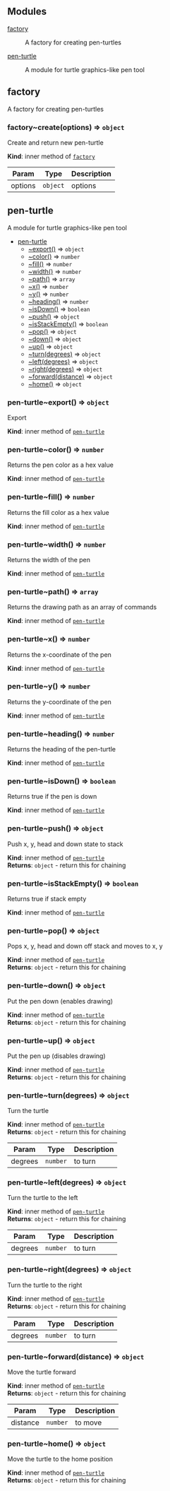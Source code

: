 ## Modules

<dl>
<dt><a href="#module_factory">factory</a></dt>
<dd><p>A factory for creating pen-turtles</p>
</dd>
<dt><a href="#module_pen-turtle">pen-turtle</a></dt>
<dd><p>A module for turtle graphics-like pen tool</p>
</dd>
</dl>

<a name="module_factory"></a>

## factory
A factory for creating pen-turtles

<a name="module_factory..create"></a>

### factory~create(options) ⇒ <code>object</code>
Create and return new pen-turtle

**Kind**: inner method of [<code>factory</code>](#module_factory)  

| Param | Type | Description |
| --- | --- | --- |
| options | <code>object</code> | options |

<a name="module_pen-turtle"></a>

## pen-turtle
A module for turtle graphics-like pen tool


* [pen-turtle](#module_pen-turtle)
    * [~export()](#module_pen-turtle..export) ⇒ <code>object</code>
    * [~color()](#module_pen-turtle..color) ⇒ <code>number</code>
    * [~fill()](#module_pen-turtle..fill) ⇒ <code>number</code>
    * [~width()](#module_pen-turtle..width) ⇒ <code>number</code>
    * [~path()](#module_pen-turtle..path) ⇒ <code>array</code>
    * [~x()](#module_pen-turtle..x) ⇒ <code>number</code>
    * [~y()](#module_pen-turtle..y) ⇒ <code>number</code>
    * [~heading()](#module_pen-turtle..heading) ⇒ <code>number</code>
    * [~isDown()](#module_pen-turtle..isDown) ⇒ <code>boolean</code>
    * [~push()](#module_pen-turtle..push) ⇒ <code>object</code>
    * [~isStackEmpty()](#module_pen-turtle..isStackEmpty) ⇒ <code>boolean</code>
    * [~pop()](#module_pen-turtle..pop) ⇒ <code>object</code>
    * [~down()](#module_pen-turtle..down) ⇒ <code>object</code>
    * [~up()](#module_pen-turtle..up) ⇒ <code>object</code>
    * [~turn(degrees)](#module_pen-turtle..turn) ⇒ <code>object</code>
    * [~left(degrees)](#module_pen-turtle..left) ⇒ <code>object</code>
    * [~right(degrees)](#module_pen-turtle..right) ⇒ <code>object</code>
    * [~forward(distance)](#module_pen-turtle..forward) ⇒ <code>object</code>
    * [~home()](#module_pen-turtle..home) ⇒ <code>object</code>

<a name="module_pen-turtle..export"></a>

### pen-turtle~export() ⇒ <code>object</code>
Export

**Kind**: inner method of [<code>pen-turtle</code>](#module_pen-turtle)  
<a name="module_pen-turtle..color"></a>

### pen-turtle~color() ⇒ <code>number</code>
Returns the pen color as a hex value

**Kind**: inner method of [<code>pen-turtle</code>](#module_pen-turtle)  
<a name="module_pen-turtle..fill"></a>

### pen-turtle~fill() ⇒ <code>number</code>
Returns the fill color as a hex value

**Kind**: inner method of [<code>pen-turtle</code>](#module_pen-turtle)  
<a name="module_pen-turtle..width"></a>

### pen-turtle~width() ⇒ <code>number</code>
Returns the width of the pen

**Kind**: inner method of [<code>pen-turtle</code>](#module_pen-turtle)  
<a name="module_pen-turtle..path"></a>

### pen-turtle~path() ⇒ <code>array</code>
Returns the drawing path as an array of commands

**Kind**: inner method of [<code>pen-turtle</code>](#module_pen-turtle)  
<a name="module_pen-turtle..x"></a>

### pen-turtle~x() ⇒ <code>number</code>
Returns the x-coordinate of the pen

**Kind**: inner method of [<code>pen-turtle</code>](#module_pen-turtle)  
<a name="module_pen-turtle..y"></a>

### pen-turtle~y() ⇒ <code>number</code>
Returns the y-coordinate of the pen

**Kind**: inner method of [<code>pen-turtle</code>](#module_pen-turtle)  
<a name="module_pen-turtle..heading"></a>

### pen-turtle~heading() ⇒ <code>number</code>
Returns the heading of the pen-turtle

**Kind**: inner method of [<code>pen-turtle</code>](#module_pen-turtle)  
<a name="module_pen-turtle..isDown"></a>

### pen-turtle~isDown() ⇒ <code>boolean</code>
Returns true if the pen is down

**Kind**: inner method of [<code>pen-turtle</code>](#module_pen-turtle)  
<a name="module_pen-turtle..push"></a>

### pen-turtle~push() ⇒ <code>object</code>
Push x, y, head and down state to stack

**Kind**: inner method of [<code>pen-turtle</code>](#module_pen-turtle)  
**Returns**: <code>object</code> - return this for chaining  
<a name="module_pen-turtle..isStackEmpty"></a>

### pen-turtle~isStackEmpty() ⇒ <code>boolean</code>
Returns true if stack empty

**Kind**: inner method of [<code>pen-turtle</code>](#module_pen-turtle)  
<a name="module_pen-turtle..pop"></a>

### pen-turtle~pop() ⇒ <code>object</code>
Pops x, y, head and down off stack and moves to x, y

**Kind**: inner method of [<code>pen-turtle</code>](#module_pen-turtle)  
**Returns**: <code>object</code> - return this for chaining  
<a name="module_pen-turtle..down"></a>

### pen-turtle~down() ⇒ <code>object</code>
Put the pen down (enables drawing)

**Kind**: inner method of [<code>pen-turtle</code>](#module_pen-turtle)  
**Returns**: <code>object</code> - return this for chaining  
<a name="module_pen-turtle..up"></a>

### pen-turtle~up() ⇒ <code>object</code>
Put the pen up (disables drawing)

**Kind**: inner method of [<code>pen-turtle</code>](#module_pen-turtle)  
**Returns**: <code>object</code> - return this for chaining  
<a name="module_pen-turtle..turn"></a>

### pen-turtle~turn(degrees) ⇒ <code>object</code>
Turn the turtle

**Kind**: inner method of [<code>pen-turtle</code>](#module_pen-turtle)  
**Returns**: <code>object</code> - return this for chaining  

| Param | Type | Description |
| --- | --- | --- |
| degrees | <code>number</code> | to turn |

<a name="module_pen-turtle..left"></a>

### pen-turtle~left(degrees) ⇒ <code>object</code>
Turn the turtle to the left

**Kind**: inner method of [<code>pen-turtle</code>](#module_pen-turtle)  
**Returns**: <code>object</code> - return this for chaining  

| Param | Type | Description |
| --- | --- | --- |
| degrees | <code>number</code> | to turn |

<a name="module_pen-turtle..right"></a>

### pen-turtle~right(degrees) ⇒ <code>object</code>
Turn the turtle to the right

**Kind**: inner method of [<code>pen-turtle</code>](#module_pen-turtle)  
**Returns**: <code>object</code> - return this for chaining  

| Param | Type | Description |
| --- | --- | --- |
| degrees | <code>number</code> | to turn |

<a name="module_pen-turtle..forward"></a>

### pen-turtle~forward(distance) ⇒ <code>object</code>
Move the turtle forward

**Kind**: inner method of [<code>pen-turtle</code>](#module_pen-turtle)  
**Returns**: <code>object</code> - return this for chaining  

| Param | Type | Description |
| --- | --- | --- |
| distance | <code>number</code> | to move |

<a name="module_pen-turtle..home"></a>

### pen-turtle~home() ⇒ <code>object</code>
Move the turtle to the home position

**Kind**: inner method of [<code>pen-turtle</code>](#module_pen-turtle)  
**Returns**: <code>object</code> - return this for chaining  
